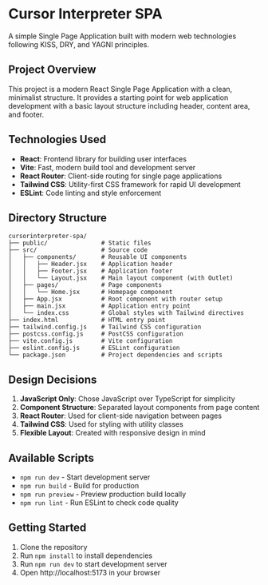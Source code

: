 # Cursor Interpreter SPA

A simple Single Page Application built with modern web technologies following KISS, DRY, and YAGNI principles.

## Project Overview

This project is a modern React Single Page Application with a clean, minimalist structure. It provides a starting point for web application development with a basic layout structure including header, content area, and footer.

## Technologies Used

- **React**: Frontend library for building user interfaces
- **Vite**: Fast, modern build tool and development server
- **React Router**: Client-side routing for single page applications
- **Tailwind CSS**: Utility-first CSS framework for rapid UI development
- **ESLint**: Code linting and style enforcement

## Directory Structure

```
cursorinterpreter-spa/
├── public/               # Static files
├── src/                  # Source code
│   ├── components/       # Reusable UI components
│   │   ├── Header.jsx    # Application header
│   │   ├── Footer.jsx    # Application footer
│   │   └── Layout.jsx    # Main layout component (with Outlet)
│   ├── pages/            # Page components
│   │   └── Home.jsx      # Homepage component
│   ├── App.jsx           # Root component with router setup
│   ├── main.jsx          # Application entry point
│   └── index.css         # Global styles with Tailwind directives
├── index.html            # HTML entry point
├── tailwind.config.js    # Tailwind CSS configuration
├── postcss.config.js     # PostCSS configuration
├── vite.config.js        # Vite configuration
├── eslint.config.js      # ESLint configuration
└── package.json          # Project dependencies and scripts
```

## Design Decisions

1. **JavaScript Only**: Chose JavaScript over TypeScript for simplicity
2. **Component Structure**: Separated layout components from page content
3. **React Router**: Used for client-side navigation between pages
4. **Tailwind CSS**: Used for styling with utility classes
5. **Flexible Layout**: Created with responsive design in mind

## Available Scripts

- `npm run dev` - Start development server
- `npm run build` - Build for production
- `npm run preview` - Preview production build locally
- `npm run lint` - Run ESLint to check code quality

## Getting Started

1. Clone the repository
2. Run `npm install` to install dependencies
3. Run `npm run dev` to start development server
4. Open http://localhost:5173 in your browser
